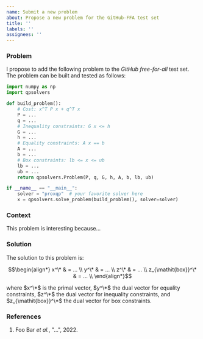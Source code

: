 ```yaml
---
name: Submit a new problem
about: Propose a new problem for the GitHub-FFA test set
title: ''
labels: ''
assignees: ''
---
```


### Problem

I propose to add the following problem to the *GitHub free-for-all* test set. The problem can be built and tested as follows:

```python
import numpy as np
import qpsolvers

def build_problem():
    # Cost: x^T P x + q^T x
    P = ...
    q = ...
    # Inequality constraints: G x <= h
    G = ...
    h = ...
    # Equality constraints: A x == b
    A = ...
    b = ...
    # Box constraints: lb <= x <= ub
    lb = ...
    ub = ...
    return qpsolvers.Problem(P, q, G, h, A, b, lb, ub)

if __name__ == "__main__":
    solver = "proxqp"  # your favorite solver here
    x = qpsolvers.solve_problem(build_problem(), solver=solver)
```

### Context

<!--
    Context around this problem: how did it arise? Why is it interesting to add
    it to the benchmark?
-->

This problem is interesting because...

### Solution

<!--
    If you know a formula for the solution of the problem, you can write it
    down here. This is not a requirement but it can help us debug solver
    outputs later on.
-->

The solution to this problem is:

```math
\begin{align*}
x^\* & = ... \\
y^\* & = ... \\
z^\* & = ... \\
z_{\mathit{box}}^\* & = ... \\
\end{align*}
```

where $x^\*$ is the primal vector, $y^\*$ the dual vector for equality constraints, $z^\*$ the dual vector for inequality constraints, and $z_{\mathit{box}}^\*$ the dual vector for box constraints.

### References

<!--
    If the problem arose in a specific context, such as an engineering problem
    or a research paper, put the relevant references here.
-->

1. Foo Bar *et al.*, "...", 2022.
